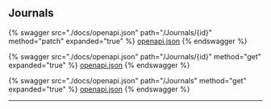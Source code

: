 ## Journals




{% swagger src="./docs/openapi.json" path="/Journals/{id}" method="patch" expanded="true" %}
[openapi.json](./docs/openapi.json)
{% endswagger %}

{% swagger src="./docs/openapi.json" path="/Journals/{id}" method="get" expanded="true" %}
[openapi.json](./docs/openapi.json)
{% endswagger %}

{% swagger src="./docs/openapi.json" path="/Journals" method="get" expanded="true" %}
[openapi.json](./docs/openapi.json)
{% endswagger %}


---


